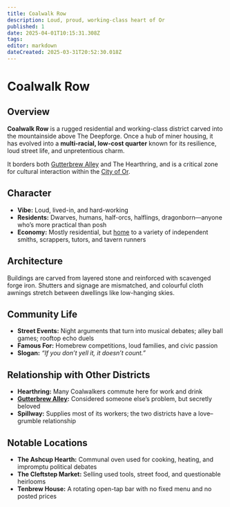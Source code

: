 ```yaml
---
title: Coalwalk Row
description: Loud, proud, working-class heart of Or
published: 1
date: 2025-04-01T10:15:31.308Z
tags: 
editor: markdown
dateCreated: 2025-03-31T20:52:30.018Z
---
```


# Coalwalk Row

## Overview
**Coalwalk Row** is a rugged residential and working-class district carved into the mountainside above The Deepforge. Once a hub of miner housing, it has evolved into a **multi-racial, low-cost quarter** known for its resilience, loud street life, and unpretentious charm.

It borders both [Gutterbrew Alley](/location/settlement/city/or/gutterbrew-alley) and The Hearthring, and is a critical zone for cultural interaction within the [City of Or](/location/settlement/city/city-of-or).

## Character
- **Vibe:** Loud, lived-in, and hard-working  
- **Residents:** Dwarves, humans, half-orcs, halflings, dragonborn—anyone who’s more practical than posh  
- **Economy:** Mostly residential, but [home](/home) to a variety of independent smiths, scrappers, tutors, and tavern runners

## Architecture
Buildings are carved from layered stone and reinforced with scavenged forge iron. Shutters and signage are mismatched, and colourful cloth awnings stretch between dwellings like low-hanging skies.

## Community Life
- **Street Events:** Night arguments that turn into musical debates; alley ball games; rooftop echo duels  
- **Famous For:** Homebrew competitions, loud families, and civic passion  
- **Slogan:** *“If you don’t yell it, it doesn’t count.”*

## Relationship with Other Districts
- **Hearthring:** Many Coalwalkers commute here for work and drink  
- **[Gutterbrew Alley](/location/settlement/city/or/gutterbrew-alley):** Considered someone else’s problem, but secretly beloved  
- **Spillway:** Supplies most of its workers; the two districts have a love–grumble relationship

## Notable Locations
- **The Ashcup Hearth:** Communal oven used for cooking, heating, and impromptu political debates  
- **The Cleftstep Market:** Selling used tools, street food, and questionable heirlooms  
- **Tenbrew House:** A rotating open-tap bar with no fixed menu and no posted prices
